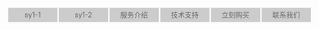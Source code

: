 <!doctype html>
<html>
<head>
<meta charset="utf-8">
<title>sy3-3</title>
<style text="text/css">
<!--
	.test ul{
		list-style:none;
	}
	.test li{
		float:left;
		width:100px;
		background:#CCC;
		margin-left:3px;
		line-height:30px;
	}
	.test{
		width:800px;
	}
	.test a:visited{
		color:#666;
		text-decoration:underline;
	}
	.test a{
		display:block;
		text-align:center;
		height:30px;
	}
	.test a:link{
		color:#666;
		background:url("背景一.jpg")#CCC no-repeat 0px 0px;
		text-decoration:none;
	}
	.test a:hover{
		color:#FFF; 
		font-weight:bold;
		text-decoration:none;
		background:url("背景二.jpg") no-repeat 0px 0px;
	} 
-->
</style></head>

<body>
	<div class="test"> <ul>
	<li><a href="1">sy1-1</a></li>
	<li><a href="2">sy1-2</a></li>
	<li><a href="3">服务介绍</a></li>
	<li><a href="4">技术支持</a></li>
	<li><a href="5">立刻购买</a></li>
	<li><a href="6">联系我们</a></li>
	</ul></div> 
</body>
</html>
